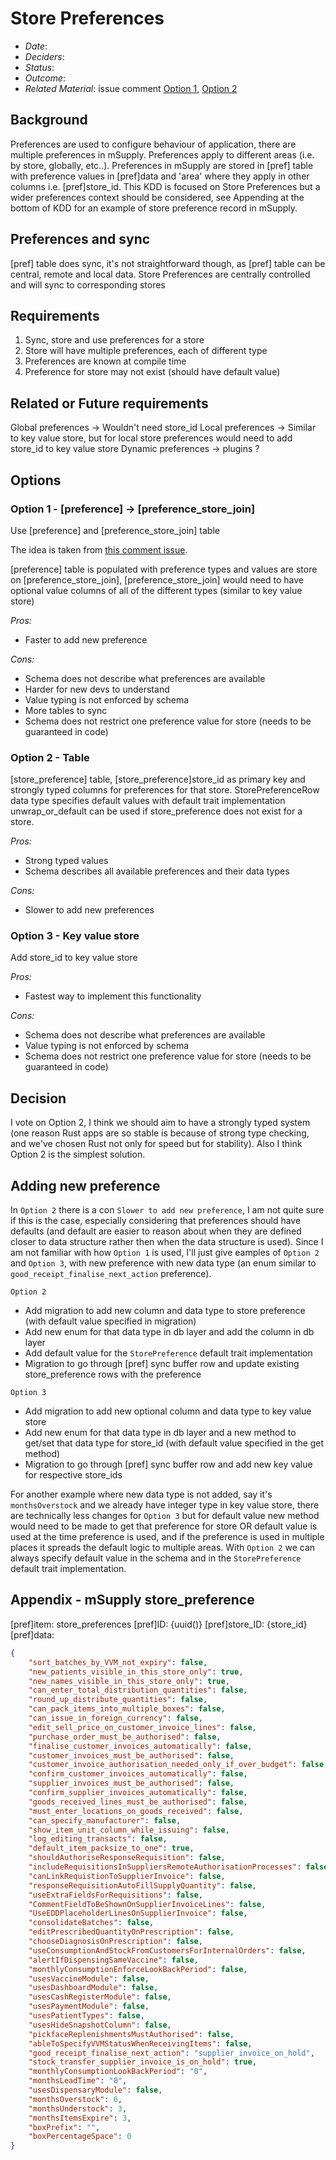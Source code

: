 # Store Preferences

- *Date*: 
- *Deciders*:
- *Status*: 
- *Outcome*:
- *Related Material*: issue comment [Option 1](https://github.com/openmsupply/open-msupply/issues/973#issuecomment-1401165427), [Option 2](https://github.com/openmsupply/open-msupply/issues/973#issuecomment-1397753763) 

## Background

Preferences are used to configure behaviour of application, there are multiple preferences in mSupply. 
Preferences apply to different areas (i.e. by store, globally, etc..). 
Preferences in mSupply are stored in [pref] table with preference values in [pref]data and 'area' where they apply in other columns i.e. [pref]store_id. 
This KDD is focused on Store Preferences but a wider preferences context should be considered, see Appending at the bottom of KDD for an example of store preference record in mSupply.

## Preferences and sync

[pref] table does sync, it's not straightforward though, as [pref] table can be central, remote and local data. 
Store Preferences are centrally controlled and will sync to corresponding stores

## Requirements

1. Sync, store and use preferences for a store
2. Store will have multiple preferences, each of different type
3. Preferences are known at compile time
4. Preference for store may not exist (should have default value)

## Related or Future requirements

Global preferences -> Wouldn't need store_id
Local preferences -> Similar to key value store, but for local store preferences would need to add store_id to key value store
Dynamic preferences -> plugins ?

## Options

### Option 1 - [preference] -> [preference_store_join]

Use [preference] and [preference_store_join] table

The idea is taken from [this comment issue](https://github.com/openmsupply/open-msupply/issues/973#issuecomment-1401165427).

[preference] table is populated with preference types and values are store on [preference_store_join], [preference_store_join] would need to have optional value columns of all of the different types (similar to key value store)

*Pros:*

- Faster to add new preference

*Cons:*

- Schema does not describe what preferences are available
- Harder for new devs to understand
- Value typing is not enforced by schema
- More tables to sync
- Schema does not restrict one preference value for store (needs to be guaranteed in code)

### Option 2 - Table

[store_preference] table, [store_preference]store_id as primary key and strongly typed columns for preferences for that store. 
StorePreferenceRow data type specifies default values with default trait implementation unwrap_or_default can be used if store_preference does not exist for a store.

*Pros:*

- Strong typed values
- Schema describes all available preferences and their data types

*Cons:*

- Slower to add new preferences

### Option 3 - Key value store

Add store_id to key value store

*Pros:*

- Fastest way to implement this functionality

*Cons:*

- Schema does not describe what preferences are available
- Value typing is not enforced by schema
- Schema does not restrict one preference value for store (needs to be guaranteed in code)

## Decision

I vote on Option 2, I think we should aim to have a strongly typed system (one reason Rust apps are so stable is because of strong type checking, and we've chosen Rust not only for speed but for stability).
Also I think Option 2 is the simplest solution.

## Adding new preference

In `Option 2` there is a con `Slower to add new preference`, I am not quite sure if this is the case, especially considering that preferences should have defaults (and default are easier to reason about when they are defined closer to data structure rather then when the data structure is used). 
Since I am not familiar with how `Option 1` is used, I'll just give eamples of `Option 2` and `Option 3`, with new preference with new data type (an enum similar to `good_receipt_finalise_next_action` preference).

`Option 2`

* Add migration to add new column and data type to store preference (with default value specified in migration)
* Add new enum for that data type in db layer and add the column in db layer
* Add default value for the `StorePreference` default trait implementation
* Migration to go through [pref] sync buffer row and update existing store_preference rows with the preference

`Option 3`

* Add migration to add new optional column and data type to key value store
* Add new enum for that data type in db layer and a new method to get/set that data type for store_id (with default value specified in the get method)
* Migration to go through [pref] sync buffer row and add new key value for respective store_ids

For another example where new data type is not added, say it's `monthsOverstock` and we already have integer type in key value store, there are technically less changes for `Option 3` but for default value new method would need to be made to get that preference for store OR default value is used at the time preference is used, and if the preference is used in multiple places it spreads the default logic to multiple areas. 
With `Option 2` we can always specify default value in the schema and in the `StorePreference` default trait implementation.

## Appendix - mSupply store_preference

[pref]item: store_preferences
[pref]ID: {uuid()}
[pref]store_ID: {store_id}
[pref]data:
```json
{
    "sort_batches_by_VVM_not_expiry": false,
    "new_patients_visible_in_this_store_only": true,
    "new_names_visible_in_this_store_only": true,
    "can_enter_total_distribution_quantities": false,
    "round_up_distribute_quantities": false,
    "can_pack_items_into_multiple_boxes": false,
    "can_issue_in_foreign_currency": false,
    "edit_sell_price_on_customer_invoice_lines": false,
    "purchase_order_must_be_authorised": false,
    "finalise_customer_invoices_automatically": false,
    "customer_invoices_must_be_authorised": false,
    "customer_invoice_authorisation_needed_only_if_over_budget": false,
    "confirm_customer_invoices_automatically": false,
    "supplier_invoices_must_be_authorised": false,
    "confirm_supplier_invoices_automatically": false,
    "goods_received_lines_must_be_authorised": false,
    "must_enter_locations_on_goods_received": false,
    "can_specify_manufacturer": false,
    "show_item_unit_column_while_issuing": false,
    "log_editing_transacts": false,
    "default_item_packsize_to_one": true,
    "shouldAuthoriseResponseRequisition": false,
    "includeRequisitionsInSuppliersRemoteAuthorisationProcesses": false,
    "canLinkRequistionToSupplierInvoice": false,
    "responseRequisitionAutoFillSupplyQuantity": false,
    "useExtraFieldsForRequisitions": false,
    "CommentFieldToBeShownOnSupplierInvoiceLines": false,
    "UseEDDPlaceholderLinesOnSupplierInvoice": false,
    "consolidateBatches": false,
    "editPrescribedQuantityOnPrescription": false,
    "chooseDiagnosisOnPrescription": false,
    "useConsumptionAndStockFromCustomersForInternalOrders": false,
    "alertIfDispensingSameVaccine": false,
    "monthlyConsumptionEnforceLookBackPeriod": false,
    "usesVaccineModule": false,
    "usesDashboardModule": false,
    "usesCashRegisterModule": false,
    "usesPaymentModule": false,
    "usesPatientTypes": false,
    "usesHideSnapshotColumn": false,
    "pickfaceReplenishmentsMustAuthorised": false,
    "ableToSpecifyVVMStatusWhenReceivingItems": false,
    "good_receipt_finalise_next_action": "supplier_invoice_on_hold",
    "stock_transfer_supplier_invoice_is_on_hold": true,
    "monthlyConsumptionLookBackPeriod": "0",
    "monthsLeadTime": "0",
    "usesDispensaryModule": false,
    "monthsOverstock": 6,
    "monthsUnderstock": 3,
    "monthsItemsExpire": 3,
    "boxPrefix": "",
    "boxPercentageSpace": 0
}
```
